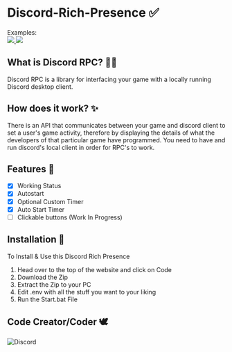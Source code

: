 # Discord-Rich-Presence ✅
Examples:
  <br>
<a href="#">
    <img src="https://i.gyazo.com/1cb9e049a99b2e3c8077d5fd114758de.gif">
    <img src="https://i.gyazo.com/a9827b1af51b0682294fb028a044e2cb.png">
  </a>
<br>

## What is Discord RPC? 🐱‍🏍

Discord RPC is a library for interfacing your game with a locally running Discord desktop client.

## How does it work? ✨

There is an API that communicates between your game and discord client to set a user's game activity, therefore by displaying the details of what the developers of that particular game have programmed. You need to have and run discord's local client in order for RPC's to work.

## Features 🎉
- [x] Working Status
- [x] Autostart
- [x] Optional Custom Timer
- [x] Auto Start Timer
- [ ] Clickable buttons (Work In Progress)

## Installation 📩

To Install & Use this Discord Rich Presence
1. Head over to the top of the website and click on Code
2. Download the Zip
3. Extract the Zip to your PC
4. Edit .env with all the stuff you want to your liking
5. Run the Start.bat File

## Code Creator/Coder 🕊
![Discord](https://discord.c99.nl/widget/theme-3/664193794429943848.png)
